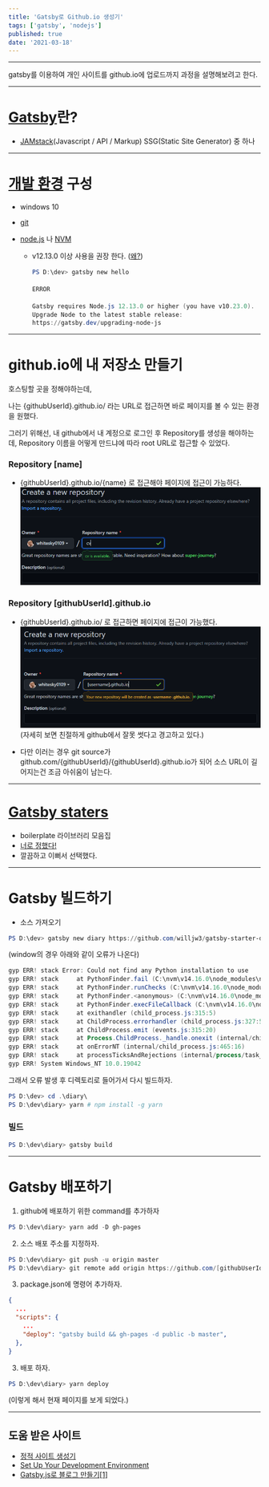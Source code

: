 ```yaml
---
title: 'Gatsby로 Github.io 생성기'
tags: ['gatsby', 'nodejs']
published: true
date: '2021-03-18'
---
```


---

gatsby를 이용하여 개인 사이트를 github.io에 업로드까지 과정을 설명해보려고 한다.

---

# [Gatsby](https://blog.outsider.ne.kr/1426)란?

- [JAMstack](https://pks2974.medium.com/jam-stack-%EA%B0%9C%EB%85%90-%EC%A0%95%EB%A6%AC%ED%95%98%EA%B8%B0-17dd5c34edf7)(Javascript / API / Markup) SSG(Static Site Generator) 중 하나

---

# [개발 환경](https://www.gatsbyjs.com/docs/tutorial/part-zero/) 구성

- windows 10
- [git](https://git-scm.com/download)
- [node.js](https://nodejs.org/ko/) 나 [NVM](https://github.com/coreybutler/nvm-windows/releases/)

  - v12.13.0 이상 사용을 권장 한다. ([왜?](https://www.gatsbyjs.com/docs/upgrading-node-js/))

    ```powershell
    PS D:\dev> gatsby new hello

    ERROR

    Gatsby requires Node.js 12.13.0 or higher (you have v10.23.0).
    Upgrade Node to the latest stable release:
    https://gatsby.dev/upgrading-node-js
    ```

---

# github.io에 내 저장소 만들기

호스팅할 곳을 정해야하는데,

나는 {githubUserId}.github.io/ 라는 URL로 접근하면 바로 페이지를 볼 수 있는 환경을 원했다.

그러기 위해선,
내 github에서 내 계정으로 로그인 후 Repository를 생성을 해야하는데,
Repository 이름을 어떻게 만드냐에 따라 root URL로 접근할 수 있었다.

### Repository [name]

- {githubUserId}.github.io/{name} 로 접근해야 페이지에 접근이 가능하다.
  ![](/snapshot/newRepositoryGuide2.png)

### Repository [githubUserId].github.io

- {githubUserId}.github.io/ 로 접근하면 페이지에 접근이 가능했다.
  ![](/snapshot/newRepositoryGuide1.png)
  (자세히 보면 친절하게 github에서 잘못 썻다고 경고하고 있다.)

- 다만 이러는 경우 git source가 github.com/{githubUserId}/{githubUserId}.github.io가 되어 소스 URL이 길어지는건 조금 아쉬움이 남는다.

---

# [Gatsby staters](https://www.gatsbyjs.com/starters/)

- boilerplate 라이브러리 모음집
- [너로 정했다!](https://www.gatsbyjs.com/starters/willjw3/gatsby-starter-developer-diary/)
- 깔끔하고 이뻐서 선택했다.

---

# Gatsby 빌드하기

- 소스 가져오기

```powershell
PS D:\dev> gatsby new diary https://github.com/willjw3/gatsby-starter-developer-diary
```

(window의 경우 아래와 같이 오류가 나온다)

```powershell
gyp ERR! stack Error: Could not find any Python installation to use
gyp ERR! stack     at PythonFinder.fail (C:\nvm\v14.16.0\node_modules\npm\node_modules\node-gyp\lib\find-python.js:307:47)
gyp ERR! stack     at PythonFinder.runChecks (C:\nvm\v14.16.0\node_modules\npm\node_modules\node-gyp\lib\find-python.js:136:21)
gyp ERR! stack     at PythonFinder.<anonymous> (C:\nvm\v14.16.0\node_modules\npm\node_modules\node-gyp\lib\find-python.js:225:16)
gyp ERR! stack     at PythonFinder.execFileCallback (C:\nvm\v14.16.0\node_modules\npm\node_modules\node-gyp\lib\find-python.js:271:16)
gyp ERR! stack     at exithandler (child_process.js:315:5)
gyp ERR! stack     at ChildProcess.errorhandler (child_process.js:327:5)
gyp ERR! stack     at ChildProcess.emit (events.js:315:20)
gyp ERR! stack     at Process.ChildProcess._handle.onexit (internal/child_process.js:275:12)
gyp ERR! stack     at onErrorNT (internal/child_process.js:465:16)
gyp ERR! stack     at processTicksAndRejections (internal/process/task_queues.js:80:21)
gyp ERR! System Windows_NT 10.0.19042
```

그래서 오류 발생 후 디렉토리로 들어가서 다시 빌드하자.

```powershell
PS D:\dev> cd .\diary\
PS D:\dev\diary> yarn # npm install -g yarn
```

### 빌드

```powershell
PS D:\dev\diary> gatsby build
```

---

# Gatsby 배포하기

1. github에 배포하기 위한 command를 추가하자

```powershell
PS D:\dev\diary> yarn add -D gh-pages
```

2. 소스 배포 주소를 지정하자.

```powershell
PS D:\dev\diary> git push -u origin master
PS D:\dev\diary> git remote add origin https://github.com/[githubUserId]/[githubUserId].github.io.git
```

3. package.json에 명령어 추가하자.

```json
{
  ...
  "scripts": {
    ...
    "deploy": "gatsby build && gh-pages -d public -b master",
  },
}
```

3. 배포 하자.

```powershell
PS D:\dev\diary> yarn deploy
```

(이렇게 해서 현재 페이지를 보게 되었다.)

---

## 도움 받은 사이트

- [정적 사이트 생성기](https://blog.outsider.ne.kr/1426)
- [Set Up Your Development Environment](https://www.gatsbyjs.com/docs/tutorial/part-zero/)
- [Gatsby.js로 블로그 만들기[1]](https://siisee111.medium.com/gatsby-js%EB%A1%9C-%EC%9B%B9%ED%8E%98%EC%9D%B4%EC%A7%80-%EB%A7%8C%EB%93%A4%EA%B8%B0-1-11d5cf3336c6)
